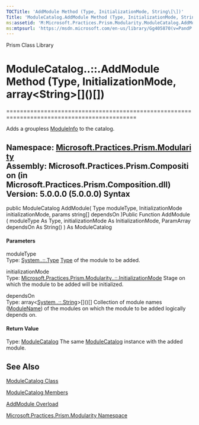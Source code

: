 ```yaml
---
TOCTitle: 'AddModule Method (Type, InitializationMode, String\[\])'
Title: 'ModuleCatalog.AddModule Method (Type, InitializationMode, String\[\]) (Microsoft.Practices.Prism.Modularity)'
ms:assetid: 'M:Microsoft.Practices.Prism.Modularity.ModuleCatalog.AddModule(System.Type,Microsoft.Practices.Prism.Modularity.InitializationMode,System.String\[\])'
ms:mtpsurl: 'https://msdn.microsoft.com/en-us/library/Gg405870(v=PandP.50)'
---
```


Prism Class Library

# ModuleCatalog..::.AddModule Method (Type, InitializationMode, array&lt;String&gt;\[\]()\[\])
============================================================================================

Adds a groupless [ModuleInfo](https://msdn.microsoft.com/t:microsoft.practices.prism.modularity.moduleinfo) to the catalog.

**Namespace:** [Microsoft.Practices.Prism.Modularity](https://msdn.microsoft.com/n:microsoft.practices.prism.modularity)
**Assembly:** Microsoft.Practices.Prism.Composition (in Microsoft.Practices.Prism.Composition.dll) Version: 5.0.0.0 (5.0.0.0)
Syntax
------

<span id="syntaxToggle"></span>public ModuleCatalog AddModule( Type moduleType, InitializationMode initializationMode, params string\[\] dependsOn )Public Function AddModule ( moduleType As Type, initializationMode As InitializationMode, ParamArray dependsOn As String() ) As ModuleCatalog
#### Parameters

moduleType  
Type: [System..::.Type](http://msdn2.microsoft.com/en-us/library/42892f65)
[Type](http://msdn2.microsoft.com/en-us/library/42892f65) of the module to be added.

<!-- -->

initializationMode  
Type: [Microsoft.Practices.Prism.Modularity..::.InitializationMode](https://msdn.microsoft.com/t:microsoft.practices.prism.modularity.initializationmode)
Stage on which the module to be added will be initialized.

<!-- -->

dependsOn  
Type: array&lt;[System..::.String](http://msdn2.microsoft.com/en-us/library/s1wwdcbf)&gt;\[\]()\[\]
Collection of module names ([ModuleName](https://msdn.microsoft.com/p:microsoft.practices.prism.modularity.moduleinfo.modulename)) of the modules on which the module to be added logically depends on.

#### Return Value

Type: [ModuleCatalog](https://msdn.microsoft.com/t:microsoft.practices.prism.modularity.modulecatalog)
The same [ModuleCatalog](https://msdn.microsoft.com/t:microsoft.practices.prism.modularity.modulecatalog) instance with the added module.

See Also
--------

<span id="seeAlsoToggle"></span>
[ModuleCatalog Class](https://msdn.microsoft.com/t:microsoft.practices.prism.modularity.modulecatalog)

[ModuleCatalog Members](https://msdn.microsoft.com/allmembers.t:microsoft.practices.prism.modularity.modulecatalog)

[AddModule Overload](https://msdn.microsoft.com/overload:microsoft.practices.prism.modularity.modulecatalog.addmodule)

[Microsoft.Practices.Prism.Modularity Namespace](https://msdn.microsoft.com/n:microsoft.practices.prism.modularity)
